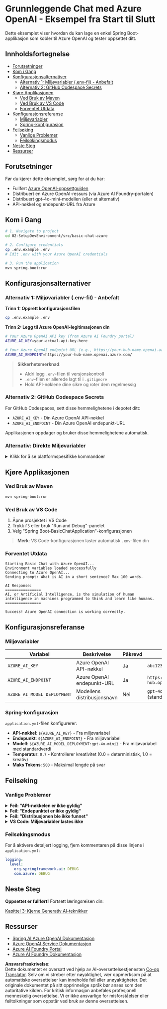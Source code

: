 <!--
CO_OP_TRANSLATOR_METADATA:
{
  "original_hash": "2289320a74aeca1eb844cd7d3a7a9e12",
  "translation_date": "2025-07-21T19:39:42+00:00",
  "source_file": "02-SetupDevEnvironment/src/basic-chat-azure/README.md",
  "language_code": "no"
}
-->
# Grunnleggende Chat med Azure OpenAI - Eksempel fra Start til Slutt

Dette eksemplet viser hvordan du kan lage en enkel Spring Boot-applikasjon som kobler til Azure OpenAI og tester oppsettet ditt.

## Innholdsfortegnelse

- [Forutsetninger](../../../../../02-SetupDevEnvironment/src/basic-chat-azure)
- [Kom i Gang](../../../../../02-SetupDevEnvironment/src/basic-chat-azure)
- [Konfigurasjonsalternativer](../../../../../02-SetupDevEnvironment/src/basic-chat-azure)
  - [Alternativ 1: Miljøvariabler (.env-fil) - Anbefalt](../../../../../02-SetupDevEnvironment/src/basic-chat-azure)
  - [Alternativ 2: GitHub Codespace Secrets](../../../../../02-SetupDevEnvironment/src/basic-chat-azure)
- [Kjøre Applikasjonen](../../../../../02-SetupDevEnvironment/src/basic-chat-azure)
  - [Ved Bruk av Maven](../../../../../02-SetupDevEnvironment/src/basic-chat-azure)
  - [Ved Bruk av VS Code](../../../../../02-SetupDevEnvironment/src/basic-chat-azure)
  - [Forventet Utdata](../../../../../02-SetupDevEnvironment/src/basic-chat-azure)
- [Konfigurasjonsreferanse](../../../../../02-SetupDevEnvironment/src/basic-chat-azure)
  - [Miljøvariabler](../../../../../02-SetupDevEnvironment/src/basic-chat-azure)
  - [Spring-konfigurasjon](../../../../../02-SetupDevEnvironment/src/basic-chat-azure)
- [Feilsøking](../../../../../02-SetupDevEnvironment/src/basic-chat-azure)
  - [Vanlige Problemer](../../../../../02-SetupDevEnvironment/src/basic-chat-azure)
  - [Feilsøkingsmodus](../../../../../02-SetupDevEnvironment/src/basic-chat-azure)
- [Neste Steg](../../../../../02-SetupDevEnvironment/src/basic-chat-azure)
- [Ressurser](../../../../../02-SetupDevEnvironment/src/basic-chat-azure)

## Forutsetninger

Før du kjører dette eksemplet, sørg for at du har:

- Fullført [Azure OpenAI-oppsettguiden](../../getting-started-azure-openai.md)  
- Distribuert en Azure OpenAI-ressurs (via Azure AI Foundry-portalen)  
- Distribuert gpt-4o-mini-modellen (eller et alternativ)  
- API-nøkkel og endepunkt-URL fra Azure  

## Kom i Gang

```bash
# 1. Navigate to project
cd 02-SetupDevEnvironment/src/basic-chat-azure

# 2. Configure credentials
cp .env.example .env
# Edit .env with your Azure OpenAI credentials

# 3. Run the application
mvn spring-boot:run
```

## Konfigurasjonsalternativer

### Alternativ 1: Miljøvariabler (.env-fil) - Anbefalt

**Trinn 1: Opprett konfigurasjonsfilen**
```bash
cp .env.example .env
```

**Trinn 2: Legg til Azure OpenAI-legitimasjonen din**
```bash
# Your Azure OpenAI API key (from Azure AI Foundry portal)
AZURE_AI_KEY=your-actual-api-key-here

# Your Azure OpenAI endpoint URL (e.g., https://your-hub-name.openai.azure.com/)
AZURE_AI_ENDPOINT=https://your-hub-name.openai.azure.com/
```

> **Sikkerhetsmerknad**: 
> - Aldri legg `.env`-filen til versjonskontroll
> - `.env`-filen er allerede lagt til i `.gitignore`
> - Hold API-nøklene dine sikre og roter dem regelmessig

### Alternativ 2: GitHub Codespace Secrets

For GitHub Codespaces, sett disse hemmelighetene i depotet ditt:
- `AZURE_AI_KEY` - Din Azure OpenAI API-nøkkel
- `AZURE_AI_ENDPOINT` - Din Azure OpenAI endepunkt-URL

Applikasjonen oppdager og bruker disse hemmelighetene automatisk.

### Alternativ: Direkte Miljøvariabler

<details>
<summary>Klikk for å se plattformspesifikke kommandoer</summary>

**Linux/macOS (bash/zsh):**
```bash
export AZURE_AI_KEY=your-actual-api-key-here
export AZURE_AI_ENDPOINT=https://your-hub-name.openai.azure.com/
```

**Windows (Command Prompt):**
```cmd
set AZURE_AI_KEY=your-actual-api-key-here
set AZURE_AI_ENDPOINT=https://your-hub-name.openai.azure.com/
```

**Windows (PowerShell):**
```powershell
$env:AZURE_AI_KEY="your-actual-api-key-here"
$env:AZURE_AI_ENDPOINT="https://your-hub-name.openai.azure.com/"
```
</details>

## Kjøre Applikasjonen

### Ved Bruk av Maven

```bash
mvn spring-boot:run
```

### Ved Bruk av VS Code

1. Åpne prosjektet i VS Code
2. Trykk `F5` eller bruk "Run and Debug"-panelet
3. Velg "Spring Boot-BasicChatApplication"-konfigurasjonen

> **Merk**: VS Code-konfigurasjonen laster automatisk `.env`-filen din

### Forventet Utdata

```
Starting Basic Chat with Azure OpenAI...
Environment variables loaded successfully
Connecting to Azure OpenAI...
Sending prompt: What is AI in a short sentence? Max 100 words.

AI Response:
================
AI, or Artificial Intelligence, is the simulation of human intelligence in machines programmed to think and learn like humans.
================

Success! Azure OpenAI connection is working correctly.
```

## Konfigurasjonsreferanse

### Miljøvariabler

| Variabel | Beskrivelse | Påkrevd | Eksempel |
|----------|-------------|----------|---------|
| `AZURE_AI_KEY` | Azure OpenAI API-nøkkel | Ja | `abc123...` |
| `AZURE_AI_ENDPOINT` | Azure OpenAI endepunkt-URL | Ja | `https://my-hub.openai.azure.com/` |
| `AZURE_AI_MODEL_DEPLOYMENT` | Modellens distribusjonsnavn | Nei | `gpt-4o-mini` (standard) |

### Spring-konfigurasjon

`application.yml`-filen konfigurerer:
- **API-nøkkel**: `${AZURE_AI_KEY}` - Fra miljøvariabel
- **Endepunkt**: `${AZURE_AI_ENDPOINT}` - Fra miljøvariabel  
- **Modell**: `${AZURE_AI_MODEL_DEPLOYMENT:gpt-4o-mini}` - Fra miljøvariabel med standardverdi
- **Temperatur**: `0.7` - Kontrollerer kreativitet (0.0 = deterministisk, 1.0 = kreativ)
- **Maks Tokens**: `500` - Maksimal lengde på svar

## Feilsøking

### Vanlige Problemer

<details>
<summary><strong>Feil: "API-nøkkelen er ikke gyldig"</strong></summary>

- Sjekk at `AZURE_AI_KEY` er riktig satt i `.env`-filen din
- Verifiser at API-nøkkelen er kopiert nøyaktig fra Azure AI Foundry-portalen
- Sørg for at det ikke er ekstra mellomrom eller anførselstegn rundt nøkkelen
</details>

<details>
<summary><strong>Feil: "Endepunktet er ikke gyldig"</strong></summary>

- Sørg for at `AZURE_AI_ENDPOINT` inkluderer hele URL-en (f.eks. `https://your-hub-name.openai.azure.com/`)
- Sjekk for konsistens med skråstrek på slutten
- Verifiser at endepunktet samsvarer med distribusjonsregionen din i Azure
</details>

<details>
<summary><strong>Feil: "Distribusjonen ble ikke funnet"</strong></summary>

- Verifiser at modellens distribusjonsnavn samsvarer nøyaktig med det som er distribuert i Azure
- Sjekk at modellen er vellykket distribuert og aktiv
- Prøv å bruke standard distribusjonsnavn: `gpt-4o-mini`
</details>

<details>
<summary><strong>VS Code: Miljøvariabler lastes ikke</strong></summary>

- Sørg for at `.env`-filen din ligger i prosjektets rotkatalog (samme nivå som `pom.xml`)
- Prøv å kjøre `mvn spring-boot:run` i VS Codes integrerte terminal
- Sjekk at VS Code Java-utvidelsen er riktig installert
- Verifiser at oppstartskonfigurasjonen har `"envFile": "${workspaceFolder}/.env"`
</details>

### Feilsøkingsmodus

For å aktivere detaljert logging, fjern kommentaren på disse linjene i `application.yml`:

```yaml
logging:
  level:
    org.springframework.ai: DEBUG
    com.azure: DEBUG
```

## Neste Steg

**Oppsettet er fullført!** Fortsett læringsreisen din:

[Kapittel 3: Kjerne Generativ AI-teknikker](../../../03-CoreGenerativeAITechniques/README.md)

## Ressurser

- [Spring AI Azure OpenAI Dokumentasjon](https://docs.spring.io/spring-ai/reference/api/clients/azure-openai-chat.html)
- [Azure OpenAI Service Dokumentasjon](https://learn.microsoft.com/azure/ai-services/openai/)
- [Azure AI Foundry Portal](https://ai.azure.com/)
- [Azure AI Foundry Dokumentasjon](https://learn.microsoft.com/azure/ai-foundry/how-to/create-projects?tabs=ai-foundry&pivots=hub-project)

**Ansvarsfraskrivelse**:  
Dette dokumentet er oversatt ved hjelp av AI-oversettelsestjenesten [Co-op Translator](https://github.com/Azure/co-op-translator). Selv om vi streber etter nøyaktighet, vær oppmerksom på at automatiske oversettelser kan inneholde feil eller unøyaktigheter. Det originale dokumentet på sitt opprinnelige språk bør anses som den autoritative kilden. For kritisk informasjon anbefales profesjonell menneskelig oversettelse. Vi er ikke ansvarlige for misforståelser eller feiltolkninger som oppstår ved bruk av denne oversettelsen.